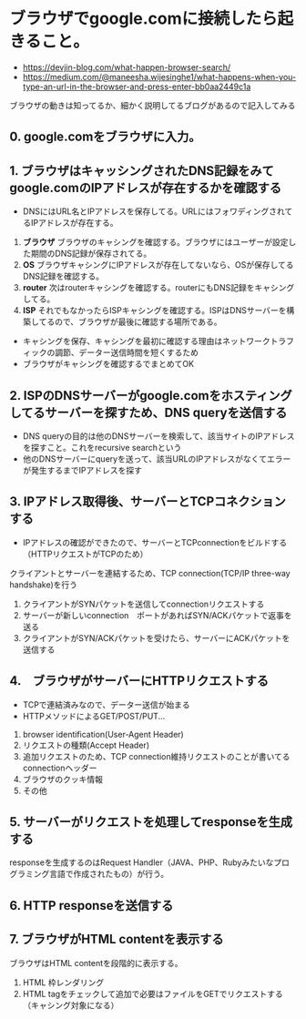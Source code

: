 # ブラウザでgoogle.comに接続したら起きること。

* https://devjin-blog.com/what-happen-browser-search/
* https://medium.com/@maneesha.wijesinghe1/what-happens-when-you-type-an-url-in-the-browser-and-press-enter-bb0aa2449c1a

ブラウザの動きは知ってるか、細かく説明してるブログがあるので記入してみる

## 0. google.comをブラウザに入力。

## 1. ブラウザはキャッシングされたDNS記録をみてgoogle.comのIPアドレスが存在するかを確認する

* DNSにはURL名とIPアドレスを保存してる。URLにはフォワディングされてるIPアドレスが存在する。

1. <b>ブラウザ</b> ブラウザのキャシングを確認する。ブラウザにはユーザーが設定した期間のDNS記録が保存されてる。
2. <b>OS</b> ブラウザキャシングにIPアドレスが存在してないなら、OSが保存してるDNS記録を確認する。
3. <b>router</b> 次はrouterキャシングを確認する。routerにもDNS記録をキャシングしてる。
4. <b>ISP</b> それでもなかったらISPキャシングを確認する。ISPはDNSサーバーを構築してるので、ブラウザが最後に確認する場所である。

* キャシングを保存、キャシングを最初に確認する理由はネットワークトラフィックの調節、データー送信時間を短くするため
* ブラウザがキャシングを確認するでまとめてOK

## 2. ISPのDNSサーバーがgoogle.comをホスティングしてるサーバーを探すため、DNS queryを送信する

* DNS queryの目的は他のDNSサーバーを検索して、該当サイトのIPアドレスを探すこと。これをrecursive searchという
* 他のDNSサーバーにqueryを送って、該当URLのIPアドレスがなくてエラーが発生するまでIPアドレスを探す

<!-- TODO: name serverの動きは別でまとめる -->

## 3. IPアドレス取得後、サーバーとTCPコネクションする

* IPアドレスの確認ができたので、サーバーとTCPconnectionをビルドする（HTTPリクエストがTCPのため）

クライアントとサーバーを連結するため、TCP connection(TCP/IP three-way handshake)を行う

1. クライアントがSYNパケットを送信してconnectionリクエストする
2. サーバーが新しいconnection　ポートがあればSYN/ACKパケットで返事を送る
3. クライアントがSYN/ACKパケットを受けたら、サーバーにACKパケットを送信する

## 4.　ブラウザがサーバーにHTTPリクエストする

* TCPで連結済みなので、データー送信が始まる
* HTTPメソッドによるGET/POST/PUT...
 
1. browser identification(User-Agent Header)
1. リクエストの種類(Accept Header)
1. 追加リクエストのため、TCP connection維持リクエストのことが書いてるconnectionヘッダー
1. ブラウザのクッキ情報
1. その他

## 5. サーバーがリクエストを処理してresponseを生成する

responseを生成するのはRequest Handler（JAVA、PHP、Rubyみたいなプログラミング言語で作成されたもの）が行う。

<!-- TODO: Request Handlerの動き（EX:JAVA Spring Boot）は別でまとめる -->

## 6. HTTP responseを送信する

<!-- TODO: HTTP responseについては別でまとめる -->

## 7. ブラウザがHTML contentを表示する

<!-- TODO: ブラウザの表示動きについては別でまとめる -->

ブラウザはHTML contentを段階的に表示する。

1. HTML 枠レンダリング
2. HTML tagをチェックして追加で必要はファイルをGETでリクエストする（キャシング対象になる）


